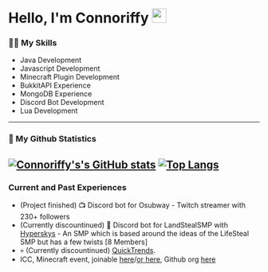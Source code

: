 # Hello, I'm Connoriffy <img src=https://raw.githubusercontent.com/Connoriffy/Connoriffy/main/hi.gif width="29px">
### 🤹‍♂️ My Skills
- Java Development
- Javascript Development
- Minecraft Plugin Development
- BukkitAPI Experience
- MongoDB Experience
- Discord Bot Development
- Lua Development
---
### 🌟 My Github Statistics
[![Connoriffy's's GitHub stats](https://github-readme-stats.vercel.app/api?username=Connoriffy&count_private=true&show_icons=true&theme=dark)](https://github.com/anuraghazra/github-readme-stats)
[![Top Langs](https://github-readme-stats.vercel.app/api/top-langs/?username=Connoriffy&layout=pie)](https://github.com/Connoriffy/github-readme-stats)
---
### Current and Past Experiences
- (Project finished) 📺 Discord bot for Osubway - Twitch streamer with 230+ followers
- (Currently discountinued) 🛬 Discord bot for LandStealSMP with [Hyperskys](https://github.com/hyperskys) - An SMP which is based around the ideas of the LifeSteal SMP but has a few twists [8 Members]
- 💀 (Currently discountinued) [QuickTrends](https://github.com/QuickTrends).
- ICC, Minecraft event, joinable [here](https://discord.gg/icc)/[or here](https://discord.gg/A7XTT36tTR), Github org [here](github.com/ICChampionchip)

